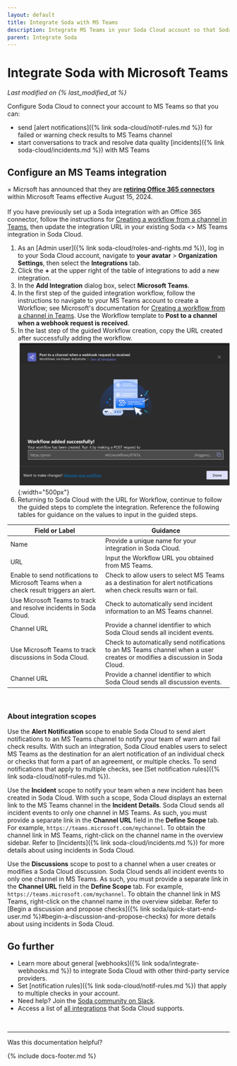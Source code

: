```yaml
---
layout: default
title: Integrate Soda with MS Teams
description: Integrate MS Teams in your Soda Cloud account so that Soda sends alert notifications and incident events to your MS Teams conversation.
parent: Integrate Soda
---
```


# Integrate Soda with Microsoft Teams 
<!--Linked to UI, access Shlink-->
*Last modified on {% last_modified_at %}*

Configure Soda Cloud to connect your account to MS Teams so that you can:

* send [alert notifications]({% link soda-cloud/notif-rules.md %}) for failed or warning check results to MS Teams channel
* start conversations to track and resolve data quality [incidents]({% link soda-cloud/incidents.md %}) with MS Teams


## Configure an MS Teams integration

<div class="info">
  <span class="closebtn" onclick="this.parentElement.style.display='none';">&times;</span>
  Micrsoft has announced that they are <strong><a href="https://devblogs.microsoft.com/microsoft365dev/retirement-of-office-365-connectors-within-microsoft-teams/">retiring Office 365 connectors</a></strong> within Microsoft Teams effective August 15, 2024. <br /><br />
  If you have previously set up a Soda integration with an Office 365 connector, follow the instructions for <a href="https://support.microsoft.com/en-us/office/creating-a-workflow-from-a-channel-in-teams-242eb8f2-f328-45be-b81f-9817b51a5f0e" target="_blank">Creating a workflow from a channel in Teams</a>, then update the integration URL in your existing Soda <> MS Teams integration in Soda Cloud.   
</div>

1. As an [Admin user]({% link soda-cloud/roles-and-rights.md %}), log in to your Soda Cloud account, navigate to **your avatar** > **Organization Settings**, then select the **Integrations** tab.
2. Click the **+** at the upper right of the table of integrations to add a new integration. 
3. In the **Add Integration** dialog box, select **Microsoft Teams**.
4. In the first step of the guided integration workflow, follow the instructions to navigate to your MS Teams account to create a Workflow; see Microsoft's documentation for <a href="https://support.microsoft.com/en-us/office/creating-a-workflow-from-a-channel-in-teams-242eb8f2-f328-45be-b81f-9817b51a5f0e" target="_blank">Creating a workflow from a channel in Teams</a>. Use the Workflow template to **Post to a channel when a webhook request is received**.
5. In the last step of the guided Workflow creation, copy the URL created after successfully adding the workflow. <br />
![workflow-url](/assets/images/workflow-url.png){:width="500px"}
6. Returning to Soda Cloud with the URL for Workflow, continue to follow the guided steps to complete the integration. Reference the following tables for guidance on the values to input in the guided steps. <br /> 

| Field or Label  |  Guidance |
| --------------- |  -------- |
| Name | Provide a unique name for your integration in Soda Cloud.|
| URL | Input the Workflow URL you obtained from MS Teams.|
| Enable to send notifications to Microsoft Teams when a check result triggers an alert. | Check to allow users to select MS Teams as a destination for alert notifications when check results warn or fail. |  
| Use Microsoft Teams to track and resolve incidents in Soda Cloud. | Check to automatically send incident information to an MS Teams channel.|
| Channel URL | Provide a channel identifier to which Soda Cloud sends all incident events. |
| Use Microsoft Teams to track discussions in Soda Cloud. | Check to automatically send notifications to an MS Teams channel when a user creates or modifies a discussion in Soda Cloud. |  
| Channel URL | Provide a channel identifier to which Soda Cloud sends all discussion events. |

<br />


### About integration scopes

Use the **Alert Notification** scope to enable Soda Cloud to send alert notifications to an MS Teams channel to notify your team of warn and fail check results. With such an integration, Soda Cloud enables users to select MS Teams as the destination for an alert notification of an individual check or checks that form a part of an agreement, or multiple checks. To send notifications that apply to multiple checks, see [Set notification rules]({% link soda-cloud/notif-rules.md %}). 

Use the **Incident** scope to notify your team when a new incident has been created in Soda Cloud. With such a scope, Soda Cloud displays an external link to the MS Teams channel in the **Incident Details**. Soda Cloud sends all incident events to only one channel in MS Teams. As such, you must provide a separate link in the **Channel URL** field in the **Define Scope** tab. For example, `https://teams.microsoft.com/mychannel`. To obtain the channel link in MS Teams, right-click on the channel name in the overview sidebar. Refer to [Incidents]({% link soda-cloud/incidents.md %}) for more details about using incidents in Soda Cloud.

Use the **Discussions** scope to post to a channel when a user creates or modifies a Soda Cloud discussion. Soda Cloud sends all incident events to only one channel in MS Teams. As such, you must provide a separate link in the **Channel URL** field in the **Define Scope** tab. For example, `https://teams.microsoft.com/mychannel`. To obtain the channel link in MS Teams, right-click on the channel name in the overview sidebar. Refer to [Begin a discussion and propose checks]({% link soda/quick-start-end-user.md %}#begin-a-discussion-and-propose-checks) for more details about using incidents in Soda Cloud.

## Go further

* Learn more about general [webhooks]({% link soda/integrate-webhooks.md %}) to integrate Soda Cloud with other third-party service providers.
* Set [notification rules]({% link soda-cloud/notif-rules.md %}) that apply to multiple checks in your account. 
* Need help? Join the <a href="https://community.soda.io/slack" target="_blank"> Soda community on Slack</a>.
* Access a list of <a href="https://www.soda.io/integrations" target="_blank">all integrations</a> that Soda Cloud supports.
<br />

---

Was this documentation helpful?

<!-- LikeBtn.com BEGIN -->
<span class="likebtn-wrapper" data-theme="tick" data-i18n_like="Yes" data-ef_voting="grow" data-show_dislike_label="true" data-counter_zero_show="true" data-i18n_dislike="No"></span>
<script>(function(d,e,s){if(d.getElementById("likebtn_wjs"))return;a=d.createElement(e);m=d.getElementsByTagName(e)[0];a.async=1;a.id="likebtn_wjs";a.src=s;m.parentNode.insertBefore(a, m)})(document,"script","//w.likebtn.com/js/w/widget.js");</script>
<!-- LikeBtn.com END -->

{% include docs-footer.md %}